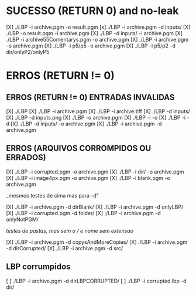 # SUCESSO (RETURN 0) and no-leak
[X] ./LBP -i archive.pgm -o result.pgm
[x] ./LBP -i archive.pgm -d inputs/
[X] ./LBP -o result.pgm -i archive.pgm
[X] ./LBP -d inputs/ -i archive.pgm
[X] ./LBP -i archive55Comentarys.pgm -o archive.pgm
[X] ./LBP -i archive.pgm -o archive.pgm
[X] ./LBP -i p5/p5 -o archive.pgm
[X] ./LBP -i p5/p2 -d dir/onlyP2/onlyP5

# ERROS (RETURN != 0)
## ERROS (RETURN != 0) ENTRADAS INVALIDAS
[X] ./LBP
[X] ./LBP -i archive.pgm
[X] ./LBP -i archive.tiff
[X] ./LBP -d inputs/
[X] ./LBP -d inputs.png
[X] ./LBP -o archive.pgm
[X] ./LBP -i -o
[X] ./LBP -i -d
[X] ./LBP -d inputs/ -o archive.pgm
[X] ./LBP -i archive.pgm -d archive.pgm

## ERROS (ARQUIVOS CORROMPIDOS OU ERRADOS)
[X] ./LBP -i corrupted.pgm -o archive.pgm 
[X] ./LBP -i dir/ -o archive.pgm
[X] ./LBP -i image4px.pgm -o archive.pgm
[X] ./LBP -i blank.pgm -o archive.pgm

_mesmos testes de cima mas para -d"

[X] ./LBP -i archive.pgm -d dirBlank/
[X] ./LBP -i archive.pgm -d onlyLBP/
[X] ./LBP -i corrupted.pgm -d folder/
[X] ;/LBP -i archive.pgm -d onlyNotPGM/

_testes de pastas, mas sem o / e nome sem extensao_

[X] ./LBP -i archive.pgm -d copysAndMoreCopies/
[X] ./LBP -i archive.pgm -d dirCorrupted/
[X] ./LBP -i archive.pgm -d src/

## LBP corrumpidos

[ ] ./LBP -i archive.pgm -d dirLBPCORRUPTED/
[ ] ./LBP -i corrupted.lbp -d dir/

